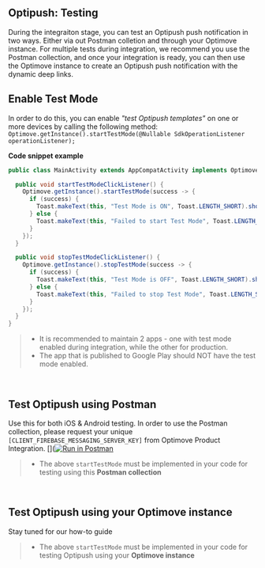 ## Optipush: Testing
 During the integraiton stage, you can test an Optipush push notification in two ways. Either via out Postman colletion and through your Optimove instance.
 For multiple tests during integration, we recommend you use the Postman collection, and once your integration is ready, you can then use the Optimove instance to create an Optipush push notification with the dynamic deep links.
<br/>

## Enable Test Mode
 In order to do this, you can enable _"test Optipush templates"_ on one or more devices by calling the following method:
`Optimove.getInstance().startTestMode(@Nullable SdkOperationListener operationListener);`
<br> 

**Code snippet example**
```java
public class MainActivity extends AppCompatActivity implements OptimoveSuccessStateListener {

  public void startTestModeClickListener() {
    Optimove.getInstance().startTestMode(success -> {
      if (success) {
        Toast.makeText(this, "Test Mode is ON", Toast.LENGTH_SHORT).show();
      } else {
        Toast.makeText(this, "Failed to start Test Mode", Toast.LENGTH_SHORT).show();
      }
    });
  }

  public void stopTestModeClickListener() {    
    Optimove.getInstance().stopTestMode(success -> {
      if (success) {
        Toast.makeText(this, "Test Mode is OFF", Toast.LENGTH_SHORT).show();
      } else {
        Toast.makeText(this, "Failed to stop Test Mode", Toast.LENGTH_SHORT).show();
      }
    });
  }
}
```

>- It is recommended to maintain 2 apps - one with test mode enabled during integration, while the other for production.
>- The app that is published to Google Play should NOT have the test mode enabled.
<br/>

## Test Optipush using Postman
Use this for both iOS & Android testing. In order to use the Postman collection, please request your unique `[CLIENT_FIREBASE_MESSAGING_SERVER_KEY]` from Optimove Product Integration.
[]([![Run in Postman](https://run.pstmn.io/button.svg)](https://app.getpostman.com/run-collection/8de4eb0e7ec475c3656d)

>- The above `startTestMode` must be implemented in your code for testing using this **Postman collection**
<br/>

## Test Optipush using your Optimove instance
Stay tuned for our how-to guide 

>- The above `startTestMode` must be implemented in your code for testing Optipush using your **Optimove instance**
